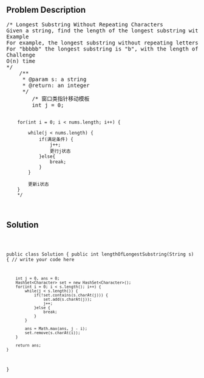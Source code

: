 <!--
<style>
  body { font-family: Arial, sans-serif; }
  .container { max-width: 744px; margin: 0 auto; padding: 10px; }
  .comment-block { background-color: #f9f9f9; padding: 10px; border-left: 5px solid #ccc; max-width: 100%; margin: 20px auto; overflow-wrap: break-word; white-space: pre-wrap; }
  .code-block { background-color: #f4f4f4; padding: 10px; border: 1px solid #ddd; max-width: 100%; margin: 20px auto; overflow-wrap: break-word; white-space: pre-wrap; }
</style>
-->

<div class='container'>
<h2>Problem Description</h2>
<div class='comment-block'>
<pre>
/* Longest Substring Without Repeating Characters 
Given a string, find the length of the longest substring without repeating characters.
Example
For example, the longest substring without repeating letters for "abcabcbb" is "abc", which the length is 3.
For "bbbbb" the longest substring is "b", with the length of 1.
Challenge 
O(n) time
*/
    /**
     * @param s: a string
     * @return: an integer 
     */
        /* 窗口类指针移动模板
        int j = 0;

        for(int i = 0; i < nums.length; i++) {

            while(j < nums.length) {
                if(满足条件) {
                    j++;
                    更行j状态
                }else{
                    break;
                }
            }

            更新i状态
        }
        */
</pre>
</div>

<h2>Solution</h2>
<div class='code-block'>
<pre><code class='language-java'>

public class Solution {
    public int lengthOfLongestSubstring(String s) {
        // write your code here
        
        int j = 0, ans = 0;
        HashSet<Character> set = new HashSet<Character>();
        for(int i = 0; i < s.length(); i++) {
            while(j < s.length()) {
                if(!set.contains(s.charAt(j))) {
                    set.add(s.charAt(j));
                    j++;
                }else {
                    break;
                }
            }
            
            ans = Math.max(ans, j - i);
            set.remove(s.charAt(i));
        }
        
        return ans;
    }
}</code></pre>
</div>
</div>
